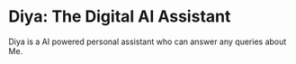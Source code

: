 # Diya: The Digital AI Assistant

Diya is a AI powered personal assistant who can answer any queries about Me. 